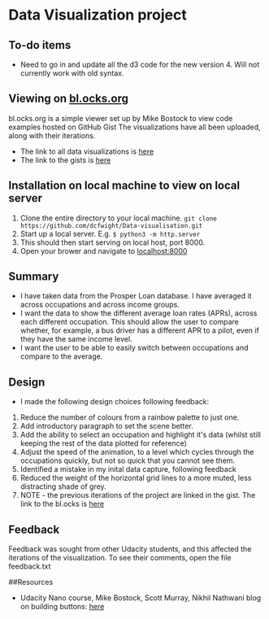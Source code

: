 # Data Visualization project

## To-do items
- Need to go in and update all the d3 code for the new version 4. Will not currently work with old syntax.

## Viewing on [bl.ocks.org](https://bl.ocks.org/-/about)
bl.ocks.org is a simple viewer set up by Mike Bostock to view code examples hosted on GitHub Gist
The visualizations have all been uploaded, along with their iterations.
* The link to all data visualizations is [here](https://bl.ocks.org/dcfwight)
* The link to the gists is [here](https://gist.github.com/dcfwight) 

## Installation on local machine to view on local server
1. Clone the entire directory to your local machine. `git clone https://github.com/dcfwight/Data-visualisation.git`
1. Start up a local server. E.g. `$ python3 -m http.server`
1. This should then start serving on local host, port 8000.
1. Open your brower and navigate to [localhost:8000](http://localhost:8000)

## Summary
- I have taken data from the Prosper Loan database. I have averaged it across occupations and across income groups.
- I want the data to show the different average loan rates (APRs), across each different occupation. This should allow the user to compare whether, for example, a bus driver has a different APR to a pilot, even if they have the same income level.
- I want the user to be able to easily switch between occupations and compare to the average.

## Design
- I made the following design choices following feedback:
1. Reduce the number of colours from a rainbow palette to just one.
1. Add introductory paragraph to set the scene better.
1. Add the ability to select an occupation and highlight it's data (whilst still keeping the rest of the data plotted for reference)
1. Adjust the speed of the animation, to a level which cycles through the occupations quickly, but not so quick that you cannot see them.
1. Identified a mistake in my inital data capture, following feedback
1. Reduced the weight of the horizontal grid lines to a more muted, less distracting shade of grey.
1. NOTE - the previous iterations of the project are linked in the gist. The link to the bl.ocks is [here](http://bl.ocks.org/dcfwight/e8a7e35d8b5c485b844d)

## Feedback
Feedback was sought from other Udacity students, and this affected the iterations of the visualization.
To see their comments, open the file feedback.txt

##Resources
- Udacity Nano course, Mike Bostock, Scott Murray, Nikhil Nathwani blog on building buttons: [here](http://www.nikhil-nathwani.com/blog/posts/radio/radio.html)
